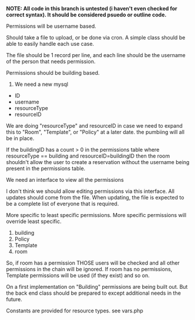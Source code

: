 **NOTE: All code in this branch is untested (i haven't even checked for correct syntax). It should be considered psuedo or outline code.**

Permissions will be username based.

Should take a file to upload, or be done via cron. A simple class should be able to easily handle each use case.

The file should be 1 record per line, and each line should be the username of the person that needs permission.

Permissions should be building based.

1. We need a new mysql
  * ID
  * username
  * resourceType
  * resourceID

We are doing "resourceType" and resourceID in case we need to expand this to "Room", "Template", or "Policy" at a later date. the pumbiing will all be in place.

If the buildingID has a count > 0 in the permissions table where resourceType == building and resourceID=buildingID then the room shouldn't allow the user to create a reservation without the username being present in the permissions table.


We need an interface to view all the permissions

I don't think we should allow editing permissions via this interface. All updates should come from the file. When updating, the file is expected to be a complete list of everyone that is required.

More specific to least specific permissions. More specific permissions will override least specific.

1. building
1. Policy
1. Template
1. room

So, if room has a permission THOSE users will be checked and all other permissions in the chain will be ignored.
If room has no permissions, Template permissions will be used (if they exist) and so on.

On a first implementation on "Building" permissions are being built out. But the back end class should be prepared to except additional needs in the future.

Constants are provided for resource types. see vars.php
